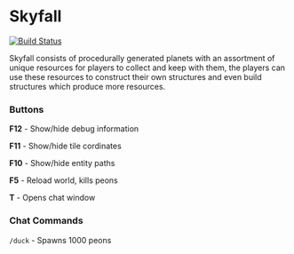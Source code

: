 # Skyfall

[![Build Status](http://deco2800.uqcloud.net/jenkins/job/2019-studio5-brae/badge/icon)](http://deco2800.uqcloud.net/jenkins/job/2019-studio5-brae/)

Skyfall consists of procedurally generated planets with an assortment of unique resources for players to collect and keep with them, the players can use these resources to construct their own structures and even build structures which produce more resources.

### Buttons
**F12** - Show/hide debug information

**F11** - Show/hide tile cordinates

**F10** - Show/hide entity paths

**F5** - Reload world, kills peons

**T** - Opens chat window

### Chat Commands
`/duck` - Spawns 1000 peons